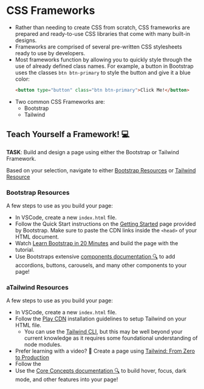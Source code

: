 # CSS Frameworks
- Rather than needing to create CSS from scratch, CSS frameworks are prepared and ready-to-use CSS libraries that come with many built-in designs.
- Frameworks are comprised of several pre-written CSS stylesheets ready to use by developers. 
- Most frameworks function by allowing you to quickly style through the use of already defined class names. For example, a button in Bootstrap uses the classes `btn btn-primary` to style the button and give it a blue color:
    ```html
    <button type="button" class="btn btn-primary">Click Me!</button>
    ```
- Two common CSS Frameworks are:
    - Bootstrap
    - Tailwind

## Teach Yourself a Framework! 💻

**TASK**: Build and design a page using either the Bootstrap or Tailwind Framework. 

Based on your selection, navigate to either [Bootstrap Resources](#bootstrap-resources) or [Tailwind Resource](#tailwind-resources)

### Bootstrap Resources

A few steps to use as you build your page:
- In VSCode, create a new `index.html` file.
- Follow the Quick Start instructions on the [Getting Started](https://getbootstrap.com/docs/5.3/getting-started/introduction/) page provided by Bootstrap. Make sure to paste the CDN links inside the `<head>` of your HTML document.
- Watch [Learn Bootstrap in 20 Minutes](https://www.youtube.com/watch?v=eow125xV5-c) and build the page with the tutorial.
- Use Bootstraps extensive [components documentation 🔍](https://getbootstrap.com/docs/5.3/components/accordion/) to add accordions, buttons, carousels, and many other components to your page!

### aTailwind Resources
A few steps to use as you build your page:
- In VSCode, create a new `index.html` file.
- Follow the [Play CDN](https://tailwindcss.com/docs/installation/play-cdn) installation guidelines to setup Tailwind on your HTML file.
    - You can use the [Tailwind CLI](https://tailwindcss.com/docs/installation), but this may be well beyond your current knowledge as it requires some foundational understanding of node modules.
- Prefer learning with a video? 🎥 Create a page using [Tailwind: From Zero to Production](https://youtube.com/playlist?list=PL5f_mz_zU5eXWYDXHUDOLBE0scnuJofO0&feature=shares)
- Follow the 
- Use the [Core Concepts documentation 🔍](https://tailwindcss.com/docs/utility-first) to build hover, focus, dark mode, and other features into your page!